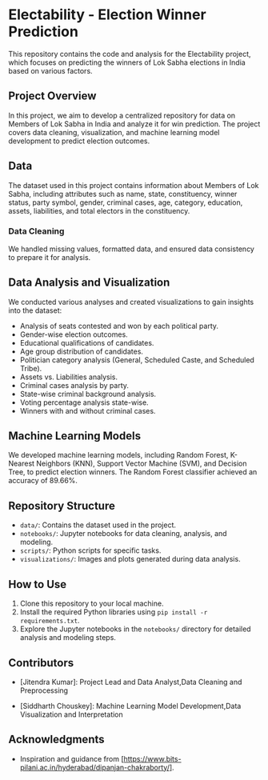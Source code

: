 
# Electability - Election Winner Prediction

This repository contains the code and analysis for the Electability project, which focuses on predicting the winners of Lok Sabha elections in India based on various factors.

## Project Overview

In this project, we aim to develop a centralized repository for data on Members of Lok Sabha in India and analyze it for win prediction. The project covers data cleaning, visualization, and machine learning model development to predict election outcomes.

## Data

The dataset used in this project contains information about Members of Lok Sabha, including attributes such as name, state, constituency, winner status, party symbol, gender, criminal cases, age, category, education, assets, liabilities, and total electors in the constituency.

### Data Cleaning

We handled missing values, formatted data, and ensured data consistency to prepare it for analysis.

## Data Analysis and Visualization

We conducted various analyses and created visualizations to gain insights into the dataset:

- Analysis of seats contested and won by each political party.
- Gender-wise election outcomes.
- Educational qualifications of candidates.
- Age group distribution of candidates.
- Politician category analysis (General, Scheduled Caste, and Scheduled Tribe).
- Assets vs. Liabilities analysis.
- Criminal cases analysis by party.
- State-wise criminal background analysis.
- Voting percentage analysis state-wise.
- Winners with and without criminal cases.

## Machine Learning Models

We developed machine learning models, including Random Forest, K-Nearest Neighbors (KNN), Support Vector Machine (SVM), and Decision Tree, to predict election winners. The Random Forest classifier achieved an accuracy of 89.66%.

## Repository Structure

- `data/`: Contains the dataset used in the project.
- `notebooks/`: Jupyter notebooks for data cleaning, analysis, and modeling.
- `scripts/`: Python scripts for specific tasks.
- `visualizations/`: Images and plots generated during data analysis.

## How to Use

1. Clone this repository to your local machine.
2. Install the required Python libraries using `pip install -r requirements.txt`.
3. Explore the Jupyter notebooks in the `notebooks/` directory for detailed analysis and modeling steps.

## Contributors

- [Jitendra Kumar]: Project Lead and Data Analyst,Data Cleaning and Preprocessing

- [Siddharth Chouskey]: Machine Learning Model Development,Data Visualization and Interpretation


## Acknowledgments

- Inspiration and guidance from [https://www.bits-pilani.ac.in/hyderabad/dipanjan-chakraborty/].

